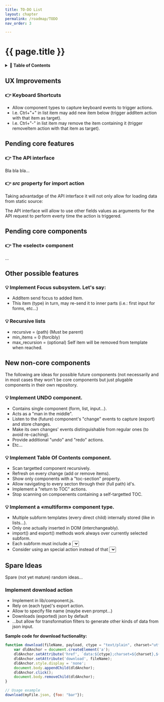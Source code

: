 ```yaml
---
title: TO-DO List
layout: chapter
permalink: /roadmap/TODO
nav_order: 3

---
```


# {{ page.title }}

<details>
<summary>
<strong>📖 Table of Contents</strong>
</summary>

  {{ "
<!-- vim-markdown-toc GitLab -->

* [UX Improvements](#ux-improvements)
    * [👉 Keyboard Shortcuts](#-keyboard-shortcuts)
* [Pending core features](#pending-core-features)
    * [👉 The API interface](#-the-api-interface)
    * [👉 *src* property for import action](#-src-property-for-import-action)
* [Pending core components](#pending-core-components)
    * [👉 The «select» component](#-the-select-component)
* [Other possible features](#other-possible-features)
    * [💡 Implement Focus subsystem. Let's say:](#-implement-focus-subsystem-lets-say)
    * [💡 Recursive lists](#-recursive-lists)
* [New non-core components](#new-non-core-components)
    * [💡 Implement UNDO component.](#-implement-undo-component)
    * [💡 Implement Table Of Contents component.](#-implement-table-of-contents-component)
    * [💡 Implement a «multiform» component type.](#-implement-a-multiform-component-type)
* [Spare Ideas](#spare-ideas)
    * [Implement download action](#implement-download-action)

<!-- vim-markdown-toc -->
       " | markdownify }}

</details>


## UX Improvements

### 👉 Keyboard Shortcuts
  - Allow component types to capture keyboard events to trigger actions.
  - I.e. Ctrl+"+" in list item may add new item below (trigger addItem action
    with that item as target).
  - I.e. Ctrl+"-" in list item may remove the item containing it (trigger
    removeItem action with that item as target).


## Pending core features


### 👉 The API interface

Bla bla bla...



### 👉 *src* property for import action

Taking advantadge of the API interface it will not only allow for loading data
from static source:

The API interface will allow to use other fields values as arguments for the
API request to perform everty time the action is triggered.


## Pending core components


### 👉 The «select» component

...


## Other possible features


### 💡 Implement Focus subsystem. Let's say:
  - AddItem send focus to added Item.
  - This item (type) in turn, may re-send it to inner parts (i.e.: first
    input for forms, etc...)

### 💡 Recursive lists
  - recursive = (path) (Must be parent)
  - min_items = 0 (forcibly)
  - max_recursion = (optional) Self item will be removed from template when
    reached.

## New non-core components

The following are ideas for possible future components (not necessarily and in
most cases they won't be core components but just plugable components in their
own repository.

### 💡 Implement UNDO component.
  - Contains single component (form, list, input...).
  - Acts as a "man in the middle".
  - Listen to the (future) component's "change" events to capture (export)
    and store changes.
  - Make its own changes' events distinguishable from regular ones (to avoid
    re-caching).
  - Provide additional "undo" and "redo" actions.
  - Etc...

### 💡 Implement Table Of Contents component.
  - Scan targetted component recursively.
  - Refresh on every change (add or remove items).
  - Show only components with a "toc-section" property.
  - Allow navigating to every secton through their (full path) id's.
  - Implement a "return to TOC" actions.
  - Stop scanning on compoenents containing a self-targetted TOC.

### 💡 Implement a «multiform» component type.
  - Multiple subform templates (every direct child) internally stored (like
    in lists...).
  - Only one actually inserted in DOM (interchangeably).
  - import() and export() methods work always over currently selected subform.
  - Each subform must include a <select> (or any other input smart type) tag
    whose name should match some "selector" field in the options object
    passed to mulitform component (data-smark property) and whose value
    should decide wich template is actually used (making imports and exports
    consistent thanks to this field).
  - Consider using an special action instead of that <select> tag so that it
    can freely placed inside or outside multiform component subtemplates (in
    this case, the "selector" field sholuld be maintained "maically" by
    compoenent's internals).



## Spare Ideas

Spare (not yet mature) random ideas...

### Implement download action

  * Implement in lib/component.js.
  * Rely on (each type)'s export action.
  * Allow to specify file name (maybe even prompt...)
  * Downloads (exported) json by default
  * ...but allow for transformation filters to generate other kinds of data
    from json input.


**Sample code for download fuctionality:**

```javascript
function download(fileName, payload, ctype = "text/plain", charset="utf-8") {
    var dldAnchor = document.createElement('a');
    dldAnchor.setAttribute('href', `data:${ctype};charset=${charset},${encodeURIComponent(payload)}`);
    dldAnchor.setAttribute('download', fileName);
    dldAnchor.style.display = 'none';
    document.body.appendChild(dldAnchor);
    dldAnchor.click();
    document.body.removeChild(dldAnchor);
}

// Usage example
download(myFile.json, {foo: "bar"});
```

